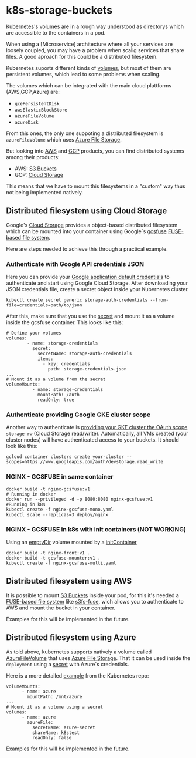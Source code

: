 # k8s-storage-buckets

[Kubernetes]'s volumes are in a rough way understood as directorys which are accessible to the containers in a pod. 

When using a [Microservice] architecture where all your services are loosely coupled, you may have a problem when scalig services that share files. A good aproach for this could be a distributed filesystem. 

Kubernetes suports different kinds of [volumes], but most of them are persistent volumes, which lead to some problems when scaling.

The volumes which can be integrated with the main cloud plattforms (AWS,GCP,Azure) are:
+ ``gcePersistentDisk``
+ ``awsElasticBlockStore``
+ ``azureFileVolume``
+ ``azureDisk``

From this ones, the only one suppoting a distributed filesystem is ``azureFileVolume`` which uses [Azure File Storage].

But looking into [AWS] and [GCP] products, you can find distributed systems among their products:

+ AWS: [S3 Buckets]
+ GCP: [Cloud Storage]

[Azure File Storage]:https://azure.microsoft.com/es-es/services/storage/files/
[volumes]:https://kubernetes.io/docs/concepts/storage/volumes/
[Kubernetes]:https://kubernetes.io/
[AWS]:https://aws.amazon.com/es/products/
[GCP]:https://cloud.google.com/products/
[S3 Buckets]:https://aws.amazon.com/es/s3/
[Cloud Storage]:https://cloud.google.com/storage/

This means that we have to mount this filesystems in a "custom" way thus not being implemented natively.

## Distributed filesystem using Cloud Storage
Google's [Cloud Storage] provides a object-based distributed filesystem which can be mounted into your container using Google´s [gcsfuse] [FUSE-based file system]. 

Here are steps needed to achieve this through a practical example.

[gcsfuse]:https://github.com/GoogleCloudPlatform/gcsfuse
### Authenticate with Google API credentials JSON

Here you can provide your [Google application default credentials] to authenticate and start using Google Cloud Storage.
After downloading your JSON credentials file, create a secret object inside your Kubernetes cluster.

[Google application default credentials]:https://developers.google.com/identity/protocols/application-default-credentials#howtheywork


```
kubectl create secret generic storage-auth-credentials --from-file=credentials=path/to/json
```
After this, make sure that you use the [secret] and mount it as a volume inside the gcsfuse container. This looks like this:
```
# Define your volumes 
volumes:
        - name: storage-credentials
          secret:
            secretName: storage-auth-credentials
            items:
              - key: credentials
                path: storage-credentials.json
...
# Mount it as a volume from the secret
volumeMounts:
          - name: storage-credentials
            mountPath: /auth
            readOnly: true
```

### Authenticate providing Google GKE cluster scope
Another way to authenticate is [providing your GKE cluster the OAuth scope] ``storage-rw`` (Cloud Storage read/write). Automatically, all VMs created (your cluster nodes) will have authenticated access to your buckets. It should look like this:
```
gcloud container clusters create your-cluster --scopes=https://www.googleapis.com/auth/devstorage.read_write
```
[providing your GKE cluster the OAuth scope]:https://cloud.google.com/sdk/gcloud/reference/container/clusters/create

### NGINX - GCSFUSE in same container
```
docker build -t nginx-gcsfuse:v1 .
# Running in docker
docker run --privileged -d -p 8080:8080 nginx-gcsfuse:v1
#Running in k8s
kubectl create -f nginx-gcsfuse-mono.yaml
kubectl scale --replicas=3 deploy/nginx 
```

### NGINX - GCSFUSE in k8s with init containers (NOT WORKING)
Using an [emptyDir] volume mounted by a [initContainer]
```
docker build -t nginx-front:v1 .
docker build -t gcsfuse-mounter:v1 .
kubectl create -f nginx-gcsfuse-multi.yaml

```
[emptyDir]:https://kubernetes.io/docs/concepts/storage/volumes/#emptydir
[initContainer]:https://kubernetes.io/docs/concepts/workloads/pods/init-containers/

## Distributed filesystem using AWS
It is possible to mount [S3 Buckets] inside your pod, for this it's needed a [FUSE-based file system] like [s3fs-fuse], wich allows you to authenticate to AWS and mount the bucket in your container.

Examples for this will be implemented in the future.

[s3fs-fuse]:https://github.com/s3fs-fuse/s3fs-fuse
[FUSE-based file system]:https://en.wikipedia.org/wiki/Filesystem_in_Userspace

## Distributed filesystem using Azure
As told above, kubernetes supports natively a volume called [AzureFileVolume] that uses [Azure File Storage]. That it can be used inside the ``deployment`` using a [secret] with Azure´s credentials. 

Here is a more detailed [example] from the Kubernetes repo:
```
volumeMounts:
      - name: azure
        mountPath: /mnt/azure
...
# Mount it as a volume using a secret
volumes:
      - name: azure
        azureFile:
          secretName: azure-secret
          shareName: k8stest
          readOnly: false
```

Examples for this will be implemented in the future.

[secret]:https://kubernetes.io/docs/concepts/configuration/secret/
[s3fs-fuse]:https://github.com/s3fs-fuse/s3fs-fuse
[AzureFileVolume]:https://kubernetes.io/docs/concepts/storage/volumes/#azurefilevolume
[example]:https://github.com/kubernetes/kubernetes/tree/master/examples/volumes/azure_file